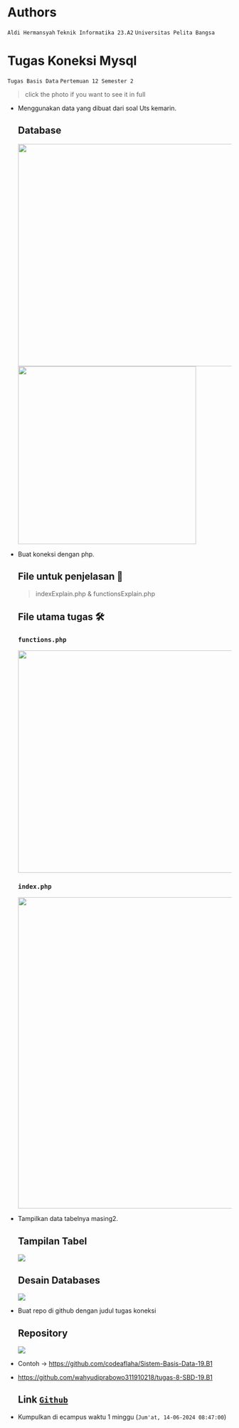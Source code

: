 # Authors
`Aldi Hermansyah`
`Teknik Informatika 23.A2`
`Universitas Pelita Bangsa`

# Tugas Koneksi Mysql
`Tugas Basis Data`
`Pertemuan 12 Semester 2`
> click the photo if you want to see it in full
- Menggunakan data yang dibuat dari soal Uts kemarin.
  ## Database
  <img src="P12 - 1 database aldihermansyah312310200.png" width="500" img> <img src="P12 - 2 database aldihermansyah312310200.png" width="400" img>
  
- Buat koneksi dengan php.
  ## File untuk penjelasan 📝
  > indexExplain.php & functionsExplain.php
  
  ## File utama tugas 🛠
  ### `functions.php`
  <img src="P12 - php functions.png" width="500" img>

  ### `index.php`
  <img src="P12 - php index.png" width="700" img>
  
- Tampilkan data tabelnya masing2.
  ## Tampilan Tabel
  <img src="P12 - hasil tabel.png" img>

  ## Desain Databases
  <img src="P12 - desain databases.png" img>
  
- Buat repo di github dengan judul tugas koneksi
  ## Repository
  <img src="P12 - repository.png" img>
  
- Contoh -> https://github.com/codeaflaha/Sistem-Basis-Data-19.B1
- https://github.com/wahyudiprabowo311910218/tugas-8-SBD-19.B1
  ## Link <a href="https://github.com/miya3333/TugasKoneksiMysql">`Github`</a>
  
- Kumpulkan di ecampus waktu 1 minggu (`Jum'at, 14-06-2024 08:47:00`)
